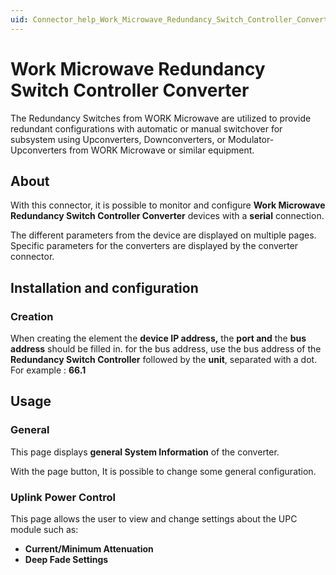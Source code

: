 ```yaml
---
uid: Connector_help_Work_Microwave_Redundancy_Switch_Controller_Converter
---
```


# Work Microwave Redundancy Switch Controller Converter

The Redundancy Switches from WORK Microwave are utilized to provide redundant configurations with automatic or manual switchover for subsystem using Upconverters, Downconverters, or Modulator-Upconverters from WORK Microwave or similar equipment.

## About

With this connector, it is possible to monitor and configure **Work Microwave Redundancy Switch Controller Converter** devices with a **serial** connection.

The different parameters from the device are displayed on multiple pages. Specific parameters for the converters are displayed by the converter connector.

## Installation and configuration

### Creation

When creating the element the **device IP address,** the **port and** the **bus address** should be filled in.
for the bus address, use the bus address of the **Redundancy Switch Controller** followed by the **unit**, separated with a dot. For example : **66.1**

## Usage

### General

This page displays **general System Information** of the converter.

With the page button, It is possible to change some general configuration.

### Uplink Power Control

This page allows the user to view and change settings about the UPC module such as:

- **Current/Minimum Attenuation**
- **Deep Fade Settings**
